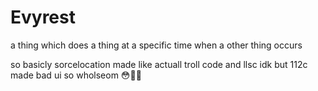 # Evyrest

a thing which does a thing at a specific time when a other thing occurs

so basicly sorcelocation made like actuall troll code and llsc idk but 112c made bad ui so wholseom 😳🫶💖
